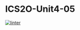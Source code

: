 # ICS2O-Unit4-05
[![linter](https://github.com/Ethan-Prieur/ICS2O-Unit4-05/workflows/linter/badge.svg)](https://github.com/marketplace/actions/super-linter)
